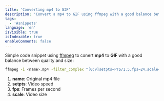 ```yaml
---
title: 'Converting mp4 to GIF'
description: 'Convert a mp4 to GIF using ffmpeg with a good balance between quality and size'
tags:
  - '#snippets'
language: 'en'
isVisible: true
isIndexable: true
enableComments: false
---
```


Simple code snippet using [ffmpeg](https://ffmpeg.org/) to conert **mp4** to **GIF** with a good balance between quality and size:

```bash "<name>" "<output>" "setpts=PTS/1.5" "fps=24" "scale=720"
ffmpeg -i <name>.mp4 -filter_complex "[0:v]setpts=PTS/1.5,fps=24,scale=720:-1:flags=lanczos,split[x][z];[z]palettegen[y];[x][y]paletteuse" -loop 0 <output>.gif
```

1. **name**: Original mp4 file
2. **setpts**: Video speed
3. **fps**: Frames per second
4. **scale**: Video size

